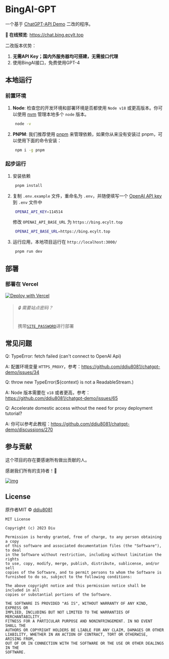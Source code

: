 # BingAI-GPT

一个基于 [ChatGPT-API Demo](https://github.com/anse-app/chatgpt-demo) 二改的程序。

**🍿 在线预览**: https://chat.bing.ecylt.top

二改版本优势：
1. **无需API Key；国内外服务器均可搭建，无需接口代理**
2. 使用BingAI接口，免费使用GPT-4

## 本地运行

### 前置环境

1. **Node**: 检查您的开发环境和部署环境是否都使用 `Node v18` 或更高版本。你可以使用 [nvm](https://github.com/nvm-sh/nvm) 管理本地多个 `node` 版本。
   ```bash
    node -v
   ```
2. **PNPM**: 我们推荐使用 [pnpm](https://pnpm.io/) 来管理依赖，如果你从来没有安装过 pnpm，可以使用下面的命令安装：
   ```bash
    npm i -g pnpm
   ```

### 起步运行

1. 安装依赖
   ```bash
    pnpm install
   ```
2. 复制 `.env.example` 文件，重命名为 `.env`，并随便填写一个 [OpenAI API key](https://platform.openai.com/account/api-keys) 到 `.env` 文件中
   ```bash
    OPENAI_API_KEY=114514
   ```
   修改 `OPENAI_API_BASE_URL` 为 `https://bing.ecylt.top`
   ``` bash
    OPENAI_API_BASE_URL=https://bing.ecylt.top
   ```
3. 运行应用，本地项目运行在 `http://localhost:3000/`
   ```bash
    pnpm run dev
   ```

## 部署

### 部署在 Vercel

[![Deploy with Vercel](https://vercel.com/button)](https://vercel.com/new/clone?repository-url=https://github.com/wxs7655/BingAI-GPT)



> ###### 🔒 需要站点密码？
>
> 携带[`SITE_PASSWORD`](#environment-variables)进行部署

## 常见问题

Q: TypeError: fetch failed (can't connect to OpenAI Api)

A: 配置环境变量 `HTTPS_PROXY`，参考：https://github.com/ddiu8081/chatgpt-demo/issues/34

Q: throw new TypeError(${context} is not a ReadableStream.)

A: Node 版本需要在 `v18` 或者更高，参考：https://github.com/ddiu8081/chatgpt-demo/issues/65

Q: Accelerate domestic access without the need for proxy deployment tutorial?

A: 你可以参考此教程：https://github.com/ddiu8081/chatgpt-demo/discussions/270

## 参与贡献

这个项目的存在要感谢所有做出贡献的人。

感谢我们所有的支持者！🙏

[![img](https://contributors.nn.ci/api?repo=ddiu8081/chatgpt-demo)](https://github.com/ddiu8081/chatgpt-demo/graphs/contributors)

## License

原作者MIT © [ddiu8081](https://github.com/ddiu8081/chatgpt-demo/blob/main/LICENSE)
```
MIT License

Copyright (c) 2023 Diu

Permission is hereby granted, free of charge, to any person obtaining a copy
of this software and associated documentation files (the "Software"), to deal
in the Software without restriction, including without limitation the rights
to use, copy, modify, merge, publish, distribute, sublicense, and/or sell
copies of the Software, and to permit persons to whom the Software is
furnished to do so, subject to the following conditions:

The above copyright notice and this permission notice shall be included in all
copies or substantial portions of the Software.

THE SOFTWARE IS PROVIDED "AS IS", WITHOUT WARRANTY OF ANY KIND, EXPRESS OR
IMPLIED, INCLUDING BUT NOT LIMITED TO THE WARRANTIES OF MERCHANTABILITY,
FITNESS FOR A PARTICULAR PURPOSE AND NONINFRINGEMENT. IN NO EVENT SHALL THE
AUTHORS OR COPYRIGHT HOLDERS BE LIABLE FOR ANY CLAIM, DAMAGES OR OTHER
LIABILITY, WHETHER IN AN ACTION OF CONTRACT, TORT OR OTHERWISE, ARISING FROM,
OUT OF OR IN CONNECTION WITH THE SOFTWARE OR THE USE OR OTHER DEALINGS IN THE
SOFTWARE.
```